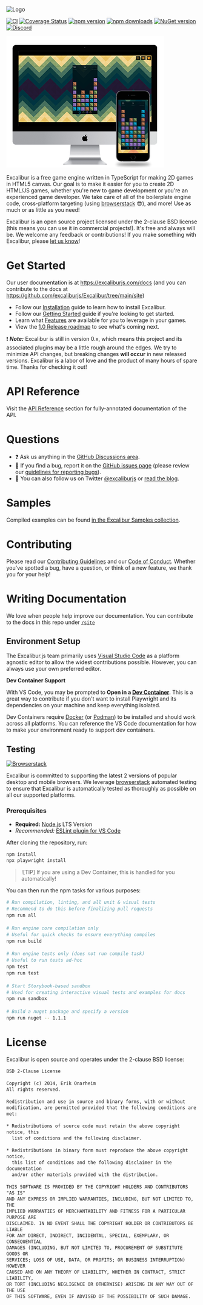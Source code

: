 ![Logo](/assets/logo.png?raw=true)

[![CI](https://github.com/excaliburjs/Excalibur/actions/workflows/build.yml/badge.svg)](https://github.com/excaliburjs/Excalibur/actions/workflows/build.yml)
[![Coverage Status](https://coveralls.io/repos/github/excaliburjs/Excalibur/badge.svg?branch=main)](https://coveralls.io/github/excaliburjs/Excalibur?branch=main)
[![npm version](https://img.shields.io/npm/v/excalibur.svg)](https://www.npmjs.com/package/excalibur)
[![npm downloads](https://img.shields.io/npm/dt/excalibur.svg)](https://www.npmjs.com/package/excalibur)
[![NuGet version](https://img.shields.io/nuget/v/Excalibur.svg)](https://www.nuget.org/packages/Excalibur/)
[![Discord][discord-badge]][discord-url]

[discord-badge]: https://img.shields.io/discord/1195771303215513671?logo=discord&logoColor=white&label=Discord&color=blue
[discord-url]: https://discord.gg/W6zUd4tTY3

![Sweep Stacks](assets/homepage-xp.png)

Excalibur is a free game engine written in TypeScript for making 2D games in HTML5 canvas. Our goal is to make it easier for you to create 2D HTML/JS games, whether you're new to game development or you're an experienced game developer. We take care of all of the boilerplate engine code, cross-platform targeting (using [browserstack](http://browserstack.com/) 😎), and more! Use as much or as little as you need!

Excalibur is an open source project licensed under the 2-clause BSD license (this means you can use it in commercial projects!). It's free and always will be. We welcome any feedback or contributions! If you make something with Excalibur, please [let us know](https://github.com/excaliburjs/Excalibur/discussions?discussions_q=category%3A%22Show+and+tell%22)!

# Get Started

Our user documentation is at https://excaliburjs.com/docs (and you can contribute to the docs at https://github.com/excaliburjs/Excalibur/tree/main/site)

- Follow our [Installation](https://excaliburjs.com/docs/installation) guide to learn how to install Excalibur.
- Follow our [Getting Started](https://excaliburjs.com/docs/getting-started) guide if you're looking to get started.
- Learn what [Features](https://excaliburjs.com/docs) are available for you to leverage in your games.
- View the [1.0 Release roadmap](https://github.com/excaliburjs/Excalibur/issues/1161) to see what's coming next.

:exclamation: **_Note:_** Excalibur is still in version 0.x, which means this project and its associated plugins may be a little rough around the edges. We try to minimize API changes, but breaking changes **will occur** in new released versions. Excalibur is a labor of love and the product of many hours of spare time. Thanks for checking it out!

# API Reference

Visit the [API Reference](https://excaliburjs.com/docs/) section for fully-annotated documentation of the API.

# Questions

- :question: Ask us anything in the [GitHub Discussions area](https://github.com/excaliburjs/Excalibur/discussions).
- :bug: If you find a bug, report it on the [GitHub issues page](https://github.com/excaliburjs/Excalibur/issues) (please review our [guidelines for reporting bugs](https://github.com/excaliburjs/Excalibur/blob/main/.github/CONTRIBUTING.md#reporting-bugs)).
- :mega: You can also follow us on Twitter [@excaliburjs](http://twitter.com/excaliburjs) or [read the blog](https://excaliburjs.com/blog).

# Samples

Compiled examples can be found [in the Excalibur Samples collection](http://excaliburjs.com/samples/).

# Contributing

Please read our [Contributing Guidelines](.github/CONTRIBUTING.md) and our [Code of Conduct](.github/CODE_OF_CONDUCT.md). Whether you've spotted a bug, have a question, or think of a new feature, we thank you for your help!

# Writing Documentation

We love when people help improve our documentation. You can contribute to the docs in this repo under [`/site`](https://github.com/excaliburjs/Excalibur/tree/main/site)

## Environment Setup

The Excalibur.js team primarily uses [Visual Studio Code](http://code.visualstudio.com) as a platform agnostic editor to
allow the widest contributions possible. However, you can always use your own preferred editor.

**Dev Container Support**

With VS Code, you may be prompted to **Open in a [Dev Container](https://code.visualstudio.com/docs/devcontainers/containers)**. This is a great way to contribute if you don't want to install Playwright and
its dependencies on your machine and keep everything isolated. 

Dev Containers require [Docker](https://docs.docker.com/desktop/) (or [Podman](https://podman.io/)) to be installed and should work across all platforms. You can reference the VS Code documentation for how to make your environment ready to support dev containers.

## Testing

[![Browserstack](/assets/browserstack-logo-150x34.png?raw=true)](http://browserstack.com/)

Excalibur is committed to supporting the latest 2 versions of popular desktop and mobile browsers. We leverage [browserstack](http://browserstack.com/) automated testing to ensure that Excalibur is automatically tested as thoroughly as possible on all our supported platforms.

### Prerequisites

- **Required:** [Node.js](https://nodejs.org/) LTS Version
- _Recommended:_ [ESLint plugin for VS Code](https://marketplace.visualstudio.com/items?itemName=dbaeumer.vscode-eslint)

After cloning the repository, run:

```sh
npm install
npx playwright install
```

> ![TIP]
> If you are using a Dev Container, this is handled for you automatically!

You can then run the npm tasks for various purposes:

```bash
# Run compilation, linting, and all unit & visual tests
# Recommend to do this before finalizing pull requests
npm run all

# Run engine core compilation only
# Useful for quick checks to ensure everything compiles
npm run build

# Run engine tests only (does not run compile task)
# Useful to run tests ad-hoc
npm test
npm run test

# Start Storybook-based sandbox
# Used for creating interactive visual tests and examples for docs
npm run sandbox

# Build a nuget package and specify a version
npm run nuget -- 1.1.1
```

# License

Excalibur is open source and operates under the 2-clause BSD license:

    BSD 2-Clause License

    Copyright (c) 2014, Erik Onarheim
    All rights reserved.

    Redistribution and use in source and binary forms, with or without
    modification, are permitted provided that the following conditions are met:

    * Redistributions of source code must retain the above copyright notice, this
      list of conditions and the following disclaimer.

    * Redistributions in binary form must reproduce the above copyright notice,
      this list of conditions and the following disclaimer in the documentation
      and/or other materials provided with the distribution.

    THIS SOFTWARE IS PROVIDED BY THE COPYRIGHT HOLDERS AND CONTRIBUTORS "AS IS"
    AND ANY EXPRESS OR IMPLIED WARRANTIES, INCLUDING, BUT NOT LIMITED TO, THE
    IMPLIED WARRANTIES OF MERCHANTABILITY AND FITNESS FOR A PARTICULAR PURPOSE ARE
    DISCLAIMED. IN NO EVENT SHALL THE COPYRIGHT HOLDER OR CONTRIBUTORS BE LIABLE
    FOR ANY DIRECT, INDIRECT, INCIDENTAL, SPECIAL, EXEMPLARY, OR CONSEQUENTIAL
    DAMAGES (INCLUDING, BUT NOT LIMITED TO, PROCUREMENT OF SUBSTITUTE GOODS OR
    SERVICES; LOSS OF USE, DATA, OR PROFITS; OR BUSINESS INTERRUPTION) HOWEVER
    CAUSED AND ON ANY THEORY OF LIABILITY, WHETHER IN CONTRACT, STRICT LIABILITY,
    OR TORT (INCLUDING NEGLIGENCE OR OTHERWISE) ARISING IN ANY WAY OUT OF THE USE
    OF THIS SOFTWARE, EVEN IF ADVISED OF THE POSSIBILITY OF SUCH DAMAGE.
